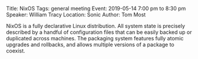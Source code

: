 Title: NixOS
Tags: general meeting
Event: 2019-05-14 7:00 pm to 8:30 pm
Speaker: William Tracy
Location: Sonic
Author: Tom Most

NixOS is a fully declarative Linux distribution. All system state is precisely described by a handful of configuration files that can be easily backed up or duplicated across machines. The packaging system features fully atomic upgrades and rollbacks, and allows multiple versions of a package to coexist.
